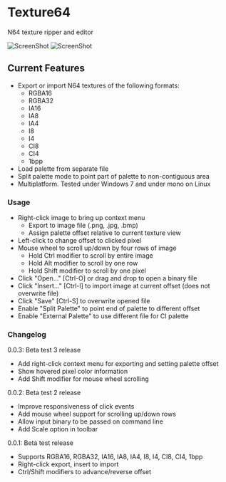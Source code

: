 # Texture64
N64 texture ripper and editor

![ScreenShot](https://i.imgur.com/g8H8IVc.png "RGBA16 SM64 HUD Elements - Win7")
![ScreenShot](https://i.imgur.com/hCGskoi.png "CI8 MK64 Bombs - Linux")

## Current Features
* Export or import N64 textures of the following formats:
   * RGBA16
   * RGBA32
   * IA16
   * IA8
   * IA4
   * I8
   * I4
   * CI8
   * CI4
   * 1bpp
* Load palette from separate file
* Split palette mode to point part of palette to non-contiguous area
* Multiplatform. Tested under Windows 7 and under mono on Linux

### Usage ###
* Right-click image to bring up context menu
   * Export to image file (.png, .jpg, .bmp)
   * Assign palette offset relative to current texture view
* Left-click to change offset to clicked pixel
* Mouse wheel to scroll up/down by four rows of image
   * Hold Ctrl modifier to scroll by entire image
   * Hold Alt modifier to scroll by one row
   * Hold Shift modifier to scroll by one pixel
* Click "Open..." [Ctrl-O] or drag and drop to open a binary file
* Click "Insert..." [Ctrl-I] to import image at current offset (does not overwrite file)
* Click "Save" [Ctrl-S] to overwrite opened file
* Enable "Split Palette" to point end of palette to different offset
* Enable "External Palette" to use different file for CI palette

### Changelog ###

0.0.3: Beta test 3 release
* Add right-click context menu for exporting and setting palette offset
* Show hovered pixel color information
* Add Shift modifier for mouse wheel scrolling

0.0.2: Beta test 2 release
* Improve responsiveness of click events
* Add mouse wheel support for scrolling up/down rows
* Allow input binary to be passed on command line
* Add Scale option in toolbar

0.0.1: Beta test release
* Supports RGBA16, RGBA32, IA16, IA8, IA4, I8, I4, CI8, CI4, 1bpp
* Right-click export, insert to import
* Ctrl/Shift modifiers to advance/reverse offset
